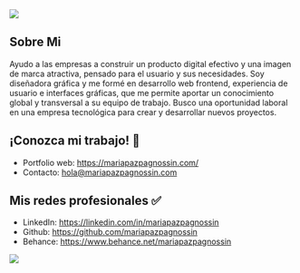 <img src="https://mariapazpagnossin.com/assets/img/banner-github-3.png">

## Sobre Mi
Ayudo a las empresas a construir un producto digital efectivo y una imagen de marca atractiva, pensado para el usuario y sus necesidades.
Soy diseñadora gráfica y me formé en desarrollo web frontend, experiencia de usuario e interfaces gráficas, que me permite aportar un conocimiento global y transversal a su equipo de trabajo. Busco una oportunidad laboral en una empresa tecnológica para crear y desarrollar nuevos proyectos.

## ¡Conozca mi trabajo! 📌
- Portfolio web: https://mariapazpagnossin.com/
- Contacto: hola@mariapazpagnossin.com

## Mis redes profesionales ✅
- LinkedIn: https://linkedin.com/in/mariapazpagnossin
- Github: https://github.com/mariapazpagnossin
- Behance: https://www.behance.net/mariapazpagnossin


<img src="https://mariapazpagnossin.com/assets/img/banner-github-new.jpg">
